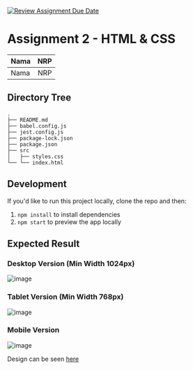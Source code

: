 [![Review Assignment Due Date](https://classroom.github.com/assets/deadline-readme-button-22041afd0340ce965d47ae6ef1cefeee28c7c493a6346c4f15d667ab976d596c.svg)](https://classroom.github.com/a/iwosz69d)
# Assignment 2 - HTML & CSS 

| Nama | NRP |
| ---- | :-: |
| Nama | NRP |

## Directory Tree

```
.
├── README.md
├── babel.config.js
├── jest.config.js
├── package-lock.json
├── package.json
├── src
│   ├── styles.css
└── └── index.html
```

## Development

If you'd like to run this project locally, clone the repo and then:

1. `npm install` to install dependencies
2. `npm start` to preview the app locally

## Expected Result

### Desktop Version (Min Width 1024px)

![image](https://github.com/user-attachments/assets/942c58ae-b9dc-4ab8-b50c-b860f2cdae4c)

### Tablet Version (Min Width 768px)

![image](https://github.com/user-attachments/assets/94b6756e-0d53-454d-9746-15cd69a2648d)

### Mobile Version

![image](https://github.com/user-attachments/assets/64239274-655a-4791-b3a4-e625c4d0f4cf)

Design can be seen [here](https://www.figma.com/design/CVvAXxU7qQQxUqu97Sw0q6/Tugas-PWEB-C?node-id=1-65&node-type=frame&t=LKmGUibhOxXkuoy1-0)
